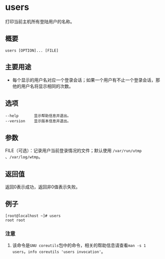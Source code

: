 # users

打印当前主机所有登陆用户的名称。

## 概要

```text
users [OPTION]... [FILE]
```

## 主要用途

* 每个显示的用户名对应一个登录会话；如果一个用户有不止一个登录会话，那他的用户名将显示相同的次数。

## 选项

```text
--help       显示帮助信息并退出。
--version    显示版本信息并退出。
```

## 参数

FILE（可选）：记录用户当前登录情况的文件；默认使用 `/var/run/utmp` 、`/var/log/wtmp`。

## 返回值

返回0表示成功，返回非0值表示失败。

## 例子

```text
[root@localhost ~]# users
root root
```

### 注意

1. 该命令是`GNU coreutils`包中的命令，相关的帮助信息请查看`man -s 1 users`，`info coreutils 'users invocation'`。

